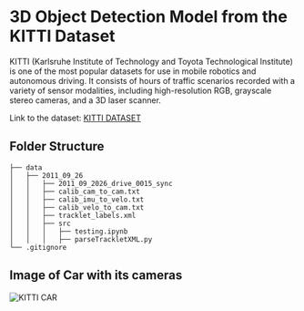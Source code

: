 # 3D Object Detection Model from the KITTI Dataset
KITTI (Karlsruhe Institute of Technology and Toyota Technological Institute) is one of the most popular datasets for use in mobile robotics and autonomous driving. It consists of hours of traffic scenarios recorded with a variety of sensor modalities, including high-resolution RGB, grayscale stereo cameras, and a 3D laser scanner.

Link to the dataset: [KITTI DATASET](https://www.cvlibs.net/datasets/kitti/)

## Folder Structure
```
├── data
│   ├── 2011_09_26
│   │   ├── 2011_09_2026_drive_0015_sync    
│   │   ├── calib_cam_to_cam.txt
│   │   ├── calib_imu_to_velo.txt
│   │   ├── calib_velo_to_cam.txt
│   │   ├── tracklet_labels.xml
│   │   ├── src
│   │   │   ├── testing.ipynb
│   │   │   ├── parseTrackletXML.py
└── .gitignore
```
## Image of Car with its cameras
![KITTI CAR](/passat_sensors.jpg)
